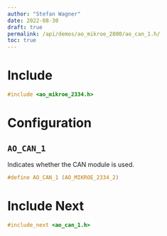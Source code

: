 ```yaml
---
author: "Stefan Wagner"
date: 2022-08-30
draft: true
permalink: /api/demos/ao_mikroe_2800/ao_can_1.h/
toc: true
---
```


# Include

```c
#include <ao_mikroe_2334.h>
```

# Configuration

## `AO_CAN_1`

Indicates whether the CAN module is used.

```c
#define AO_CAN_1 (AO_MIKROE_2334_2)
```

# Include Next

```c
#include_next <ao_can_1.h>
```

